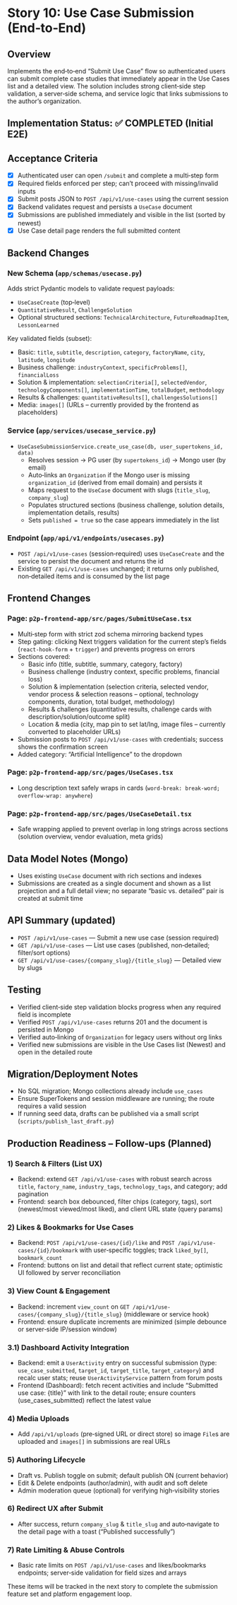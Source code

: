 # Story 10: Use Case Submission (End‑to‑End)

## Overview
Implements the end‑to‑end “Submit Use Case” flow so authenticated users can submit complete case studies that immediately appear in the Use Cases list and a detailed view. The solution includes strong client‑side step validation, a server‑side schema, and service logic that links submissions to the author’s organization.

## Implementation Status: ✅ COMPLETED (Initial E2E)

## Acceptance Criteria
- [x] Authenticated user can open `/submit` and complete a multi‑step form
- [x] Required fields enforced per step; can’t proceed with missing/invalid inputs
- [x] Submit posts JSON to `POST /api/v1/use-cases` using the current session
- [x] Backend validates request and persists a `UseCase` document
- [x] Submissions are published immediately and visible in the list (sorted by newest)
- [x] Use Case detail page renders the full submitted content

## Backend Changes

### New Schema (`app/schemas/usecase.py`)
Adds strict Pydantic models to validate request payloads:
- `UseCaseCreate` (top‑level)
- `QuantitativeResult`, `ChallengeSolution`
- Optional structured sections: `TechnicalArchitecture`, `FutureRoadmapItem`, `LessonLearned`

Key validated fields (subset):
- Basic: `title`, `subtitle`, `description`, `category`, `factoryName`, `city`, `latitude`, `longitude`
- Business challenge: `industryContext`, `specificProblems[]`, `financialLoss`
- Solution & implementation: `selectionCriteria[]`, `selectedVendor`, `technologyComponents[]`, `implementationTime`, `totalBudget`, `methodology`
- Results & challenges: `quantitativeResults[]`, `challengesSolutions[]`
- Media: `images[]` (URLs – currently provided by the frontend as placeholders)

### Service (`app/services/usecase_service.py`)
- `UseCaseSubmissionService.create_use_case(db, user_supertokens_id, data)`
  - Resolves session → PG user (by `supertokens_id`) → Mongo user (by email)
  - Auto‑links an `Organization` if the Mongo user is missing `organization_id` (derived from email domain) and persists it
  - Maps request to the `UseCase` document with slugs (`title_slug`, `company_slug`)
  - Populates structured sections (business challenge, solution details, implementation details, results)
  - Sets `published = true` so the case appears immediately in the list

### Endpoint (`app/api/v1/endpoints/usecases.py`)
- `POST /api/v1/use-cases` (session‑required) uses `UseCaseCreate` and the service to persist the document and returns the id
- Existing `GET /api/v1/use-cases` unchanged; it returns only published, non‑detailed items and is consumed by the list page

## Frontend Changes

### Page: `p2p-frontend-app/src/pages/SubmitUseCase.tsx`
- Multi‑step form with strict zod schema mirroring backend types
- Step gating: clicking Next triggers validation for the current step’s fields (`react-hook-form` + `trigger`) and prevents progress on errors
- Sections covered:
  - Basic info (title, subtitle, summary, category, factory)
  - Business challenge (industry context, specific problems, financial loss)
  - Solution & implementation (selection criteria, selected vendor, vendor process & selection reasons – optional, technology components, duration, total budget, methodology)
  - Results & challenges (quantitative results, challenge cards with description/solution/outcome split)
  - Location & media (city, map pin to set lat/lng, image files – currently converted to placeholder URLs)
- Submission posts to `POST /api/v1/use-cases` with credentials; success shows the confirmation screen
- Added category: “Artificial Intelligence” to the dropdown

### Page: `p2p-frontend-app/src/pages/UseCases.tsx`
- Long description text safely wraps in cards (`word-break: break-word; overflow-wrap: anywhere`)

### Page: `p2p-frontend-app/src/pages/UseCaseDetail.tsx`
- Safe wrapping applied to prevent overlap in long strings across sections (solution overview, vendor evaluation, meta grids)

## Data Model Notes (Mongo)
- Uses existing `UseCase` document with rich sections and indexes
- Submissions are created as a single document and shown as a list projection and a full detail view; no separate “basic vs. detailed” pair is created at submit time

## API Summary (updated)
- `POST /api/v1/use-cases` — Submit a new use case (session required)
- `GET /api/v1/use-cases` — List use cases (published, non‑detailed; filter/sort options)
- `GET /api/v1/use-cases/{company_slug}/{title_slug}` — Detailed view by slugs

## Testing
- Verified client‑side step validation blocks progress when any required field is incomplete
- Verified `POST /api/v1/use-cases` returns 201 and the document is persisted in Mongo
- Verified auto‑linking of `Organization` for legacy users without org links
- Verified new submissions are visible in the Use Cases list (Newest) and open in the detailed route

## Migration/Deployment Notes
- No SQL migration; Mongo collections already include `use_cases`
- Ensure SuperTokens and session middleware are running; the route requires a valid session
- If running seed data, drafts can be published via a small script (`scripts/publish_last_draft.py`)

## Production Readiness – Follow‑ups (Planned)

### 1) Search & Filters (List UX)
- Backend: extend `GET /api/v1/use-cases` with robust search across `title`, `factory_name`, `industry_tags`, `technology_tags`, and category; add pagination
- Frontend: search box debounced, filter chips (category, tags), sort (newest/most viewed/most liked), and client URL state (query params)

### 2) Likes & Bookmarks for Use Cases
- Backend: `POST /api/v1/use-cases/{id}/like` and `POST /api/v1/use-cases/{id}/bookmark` with user‑specific toggles; track `liked_by[]`, `bookmark_count`
- Frontend: buttons on list and detail that reflect current state; optimistic UI followed by server reconciliation

### 3) View Count & Engagement
- Backend: increment `view_count` on `GET /api/v1/use-cases/{company_slug}/{title_slug}` (middleware or service hook)
- Frontend: ensure duplicate increments are minimized (simple debounce or server‑side IP/session window)

### 3.1) Dashboard Activity Integration
- Backend: emit a `UserActivity` entry on successful submission (type: `use_case_submitted`, `target_id`, `target_title`, `target_category`) and recalc user stats; reuse `UserActivityService` pattern from forum posts
- Frontend (Dashboard): fetch recent activities and include “Submitted use case: {title}” with link to the detail route; ensure counters (use_cases_submitted) reflect the latest value

### 4) Media Uploads
- Add `/api/v1/uploads` (pre‑signed URL or direct store) so image `File`s are uploaded and `images[]` in submissions are real URLs

### 5) Authoring Lifecycle
- Draft vs. Publish toggle on submit; default publish ON (current behavior)
- Edit & Delete endpoints (author/admin), with audit and soft delete
- Admin moderation queue (optional) for verifying high‑visibility stories

### 6) Redirect UX after Submit
- After success, return `company_slug` & `title_slug` and auto‑navigate to the detail page with a toast (“Published successfully”)

### 7) Rate Limiting & Abuse Controls
- Basic rate limits on `POST /api/v1/use-cases` and likes/bookmarks endpoints; server‐side validation for field sizes and arrays

These items will be tracked in the next story to complete the submission feature set and platform engagement loop.


